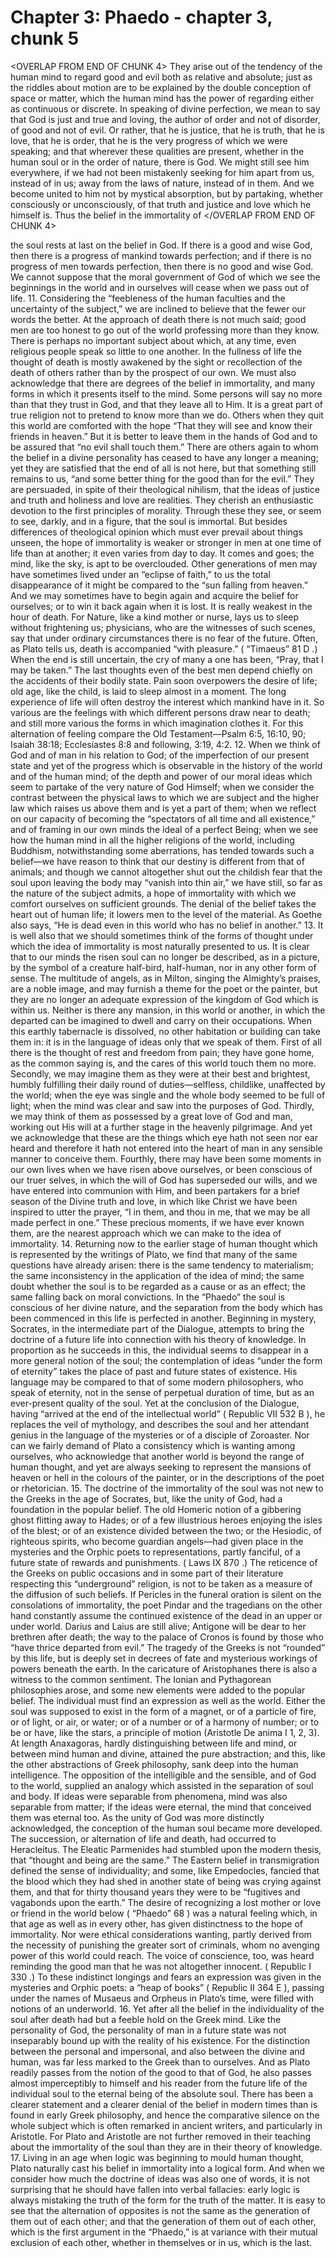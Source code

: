 # Chapter 3: Phaedo - chapter 3, chunk 5

<OVERLAP FROM END OF CHUNK 4>
They arise out of the tendency of the human mind to regard good and evil both as relative and absolute; just as the riddles about motion are to be explained by the double conception of space or matter, which the human mind has the power of regarding either as continuous or discrete. In speaking of divine perfection, we mean to say that God is just and true and loving, the author of order and not of disorder, of good and not of evil. Or rather, that he is justice, that he is truth, that he is love, that he is order, that he is the very progress of which we were speaking; and that wherever these qualities are present, whether in the human soul or in the order of nature, there is God. We might still see him everywhere, if we had not been mistakenly seeking for him apart from us, instead of in us; away from the laws of nature, instead of in them. And we become united to him not by mystical absorption, but by partaking, whether consciously or unconsciously, of that truth and justice and love which he himself is. Thus the belief in the immortality of
</OVERLAP FROM END OF CHUNK 4>

the soul rests at last on the belief in God. If there is a good and wise God, then there is a progress of mankind towards perfection; and if there is no progress of men towards perfection, then there is no good and wise God. We cannot suppose that the moral government of God of which we see the beginnings in the world and in ourselves will cease when we pass out of life. 11. Considering the “feebleness of the human faculties and the uncertainty of the subject,” we are inclined to believe that the fewer our words the better. At the approach of death there is not much said; good men are too honest to go out of the world professing more than they know. There is perhaps no important subject about which, at any time, even religious people speak so little to one another. In the fullness of life the thought of death is mostly awakened by the sight or recollection of the death of others rather than by the prospect of our own. We must also acknowledge that there are degrees of the belief in immortality, and many forms in which it presents itself to the mind. Some persons will say no more than that they trust in God, and that they leave all to Him. It is a great part of true religion not to pretend to know more than we do. Others when they quit this world are comforted with the hope “That they will see and know their friends in heaven.” But it is better to leave them in the hands of God and to be assured that “no evil shall touch them.” There are others again to whom the belief in a divine personality has ceased to have any longer a meaning; yet they are satisfied that the end of all is not here, but that something still remains to us, “and some better thing for the good than for the evil.” They are persuaded, in spite of their theological nihilism, that the ideas of justice and truth and holiness and love are realities. They cherish an enthusiastic devotion to the first principles of morality. Through these they see, or seem to see, darkly, and in a figure, that the soul is immortal. But besides differences of theological opinion which must ever prevail about things unseen, the hope of immortality is weaker or stronger in men at one time of life than at another; it even varies from day to day. It comes and goes; the mind, like the sky, is apt to be overclouded. Other generations of men may have sometimes lived under an “eclipse of faith,” to us the total disappearance of it might be compared to the “sun falling from heaven.” And we may sometimes have to begin again and acquire the belief for ourselves; or to win it back again when it is lost. It is really weakest in the hour of death. For Nature, like a kind mother or nurse, lays us to sleep without frightening us; physicians, who are the witnesses of such scenes, say that under ordinary circumstances there is no fear of the future. Often, as Plato tells us, death is accompanied “with pleasure.” ( “Timaeus” 81 D .) When the end is still uncertain, the cry of many a one has been, “Pray, that I may be taken.” The last thoughts even of the best men depend chiefly on the accidents of their bodily state. Pain soon overpowers the desire of life; old age, like the child, is laid to sleep almost in a moment. The long experience of life will often destroy the interest which mankind have in it. So various are the feelings with which different persons draw near to death; and still more various the forms in which imagination clothes it. For this alternation of feeling compare the Old Testament⁠—Psalm 6:5, 16:10, 90; Isaiah 38:18; Ecclesiastes 8:8 and following, 3:19, 4:2. 12. When we think of God and of man in his relation to God; of the imperfection of our present state and yet of the progress which is observable in the history of the world and of the human mind; of the depth and power of our moral ideas which seem to partake of the very nature of God Himself; when we consider the contrast between the physical laws to which we are subject and the higher law which raises us above them and is yet a part of them; when we reflect on our capacity of becoming the “spectators of all time and all existence,” and of framing in our own minds the ideal of a perfect Being; when we see how the human mind in all the higher religions of the world, including Buddhism, notwithstanding some aberrations, has tended towards such a belief⁠—we have reason to think that our destiny is different from that of animals; and though we cannot altogether shut out the childish fear that the soul upon leaving the body may “vanish into thin air,” we have still, so far as the nature of the subject admits, a hope of immortality with which we comfort ourselves on sufficient grounds. The denial of the belief takes the heart out of human life; it lowers men to the level of the material. As Goethe also says, “He is dead even in this world who has no belief in another.” 13. It is well also that we should sometimes think of the forms of thought under which the idea of immortality is most naturally presented to us. It is clear that to our minds the risen soul can no longer be described, as in a picture, by the symbol of a creature half-bird, half-human, nor in any other form of sense. The multitude of angels, as in Milton, singing the Almighty’s praises, are a noble image, and may furnish a theme for the poet or the painter, but they are no longer an adequate expression of the kingdom of God which is within us. Neither is there any mansion, in this world or another, in which the departed can be imagined to dwell and carry on their occupations. When this earthly tabernacle is dissolved, no other habitation or building can take them in: it is in the language of ideas only that we speak of them. First of all there is the thought of rest and freedom from pain; they have gone home, as the common saying is, and the cares of this world touch them no more. Secondly, we may imagine them as they were at their best and brightest, humbly fulfilling their daily round of duties⁠—selfless, childlike, unaffected by the world; when the eye was single and the whole body seemed to be full of light; when the mind was clear and saw into the purposes of God. Thirdly, we may think of them as possessed by a great love of God and man, working out His will at a further stage in the heavenly pilgrimage. And yet we acknowledge that these are the things which eye hath not seen nor ear heard and therefore it hath not entered into the heart of man in any sensible manner to conceive them. Fourthly, there may have been some moments in our own lives when we have risen above ourselves, or been conscious of our truer selves, in which the will of God has superseded our wills, and we have entered into communion with Him, and been partakers for a brief season of the Divine truth and love, in which like Christ we have been inspired to utter the prayer, “I in them, and thou in me, that we may be all made perfect in one.” These precious moments, if we have ever known them, are the nearest approach which we can make to the idea of immortality. 14. Returning now to the earlier stage of human thought which is represented by the writings of Plato, we find that many of the same questions have already arisen: there is the same tendency to materialism; the same inconsistency in the application of the idea of mind; the same doubt whether the soul is to be regarded as a cause or as an effect; the same falling back on moral convictions. In the “Phaedo” the soul is conscious of her divine nature, and the separation from the body which has been commenced in this life is perfected in another. Beginning in mystery, Socrates, in the intermediate part of the Dialogue, attempts to bring the doctrine of a future life into connection with his theory of knowledge. In proportion as he succeeds in this, the individual seems to disappear in a more general notion of the soul; the contemplation of ideas “under the form of eternity” takes the place of past and future states of existence. His language may be compared to that of some modern philosophers, who speak of eternity, not in the sense of perpetual duration of time, but as an ever-present quality of the soul. Yet at the conclusion of the Dialogue, having “arrived at the end of the intellectual world” ( Republic VII 532 B ), he replaces the veil of mythology, and describes the soul and her attendant genius in the language of the mysteries or of a disciple of Zoroaster. Nor can we fairly demand of Plato a consistency which is wanting among ourselves, who acknowledge that another world is beyond the range of human thought, and yet are always seeking to represent the mansions of heaven or hell in the colours of the painter, or in the descriptions of the poet or rhetorician. 15. The doctrine of the immortality of the soul was not new to the Greeks in the age of Socrates, but, like the unity of God, had a foundation in the popular belief. The old Homeric notion of a gibbering ghost flitting away to Hades; or of a few illustrious heroes enjoying the isles of the blest; or of an existence divided between the two; or the Hesiodic, of righteous spirits, who become guardian angels⁠—had given place in the mysteries and the Orphic poets to representations, partly fanciful, of a future state of rewards and punishments. ( Laws IX 870 .) The reticence of the Greeks on public occasions and in some part of their literature respecting this “underground” religion, is not to be taken as a measure of the diffusion of such beliefs. If Pericles in the funeral oration is silent on the consolations of immortality, the poet Pindar and the tragedians on the other hand constantly assume the continued existence of the dead in an upper or under world. Darius and Laius are still alive; Antigone will be dear to her brethren after death; the way to the palace of Cronos is found by those who “have thrice departed from evil.” The tragedy of the Greeks is not “rounded” by this life, but is deeply set in decrees of fate and mysterious workings of powers beneath the earth. In the caricature of Aristophanes there is also a witness to the common sentiment. The Ionian and Pythagorean philosophies arose, and some new elements were added to the popular belief. The individual must find an expression as well as the world. Either the soul was supposed to exist in the form of a magnet, or of a particle of fire, or of light, or air, or water; or of a number or of a harmony of number; or to be or have, like the stars, a principle of motion (Aristotle De anima I 1, 2, 3). At length Anaxagoras, hardly distinguishing between life and mind, or between mind human and divine, attained the pure abstraction; and this, like the other abstractions of Greek philosophy, sank deep into the human intelligence. The opposition of the intelligible and the sensible, and of God to the world, supplied an analogy which assisted in the separation of soul and body. If ideas were separable from phenomena, mind was also separable from matter; if the ideas were eternal, the mind that conceived them was eternal too. As the unity of God was more distinctly acknowledged, the conception of the human soul became more developed. The succession, or alternation of life and death, had occurred to Heracleitus. The Eleatic Parmenides had stumbled upon the modern thesis, that “thought and being are the same.” The Eastern belief in transmigration defined the sense of individuality; and some, like Empedocles, fancied that the blood which they had shed in another state of being was crying against them, and that for thirty thousand years they were to be “fugitives and vagabonds upon the earth.” The desire of recognizing a lost mother or love or friend in the world below ( “Phaedo” 68 ) was a natural feeling which, in that age as well as in every other, has given distinctness to the hope of immortality. Nor were ethical considerations wanting, partly derived from the necessity of punishing the greater sort of criminals, whom no avenging power of this world could reach. The voice of conscience, too, was heard reminding the good man that he was not altogether innocent. ( Republic I 330 .) To these indistinct longings and fears an expression was given in the mysteries and Orphic poets: a “heap of books” ( Republic II 364 E ), passing under the names of Musaeus and Orpheus in Plato’s time, were filled with notions of an underworld. 16. Yet after all the belief in the individuality of the soul after death had but a feeble hold on the Greek mind. Like the personality of God, the personality of man in a future state was not inseparably bound up with the reality of his existence. For the distinction between the personal and impersonal, and also between the divine and human, was far less marked to the Greek than to ourselves. And as Plato readily passes from the notion of the good to that of God, he also passes almost imperceptibly to himself and his reader from the future life of the individual soul to the eternal being of the absolute soul. There has been a clearer statement and a clearer denial of the belief in modern times than is found in early Greek philosophy, and hence the comparative silence on the whole subject which is often remarked in ancient writers, and particularly in Aristotle. For Plato and Aristotle are not further removed in their teaching about the immortality of the soul than they are in their theory of knowledge. 17. Living in an age when logic was beginning to mould human thought, Plato naturally cast his belief in immortality into a logical form. And when we consider how much the doctrine of ideas was also one of words, it is not surprising that he should have fallen into verbal fallacies: early logic is always mistaking the truth of the form for the truth of the matter. It is easy to see that the alternation of opposites is not the same as the generation of them out of each other; and that the generation of them out of each other, which is the first argument in the “Phaedo,” is at variance with their mutual exclusion of each other, whether in themselves or in us, which is the last.